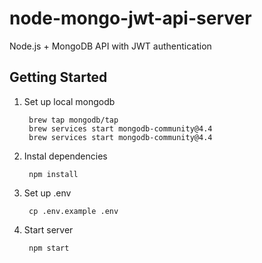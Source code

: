 # node-mongo-jwt-api-server
Node.js + MongoDB API with JWT authentication

##  Getting Started

1. Set up local mongodb

        brew tap mongodb/tap
        brew services start mongodb-community@4.4
        brew services start mongodb-community@4.4

2. Instal dependencies

        npm install


3. Set up .env
    
        cp .env.example .env

4. Start server

        npm start